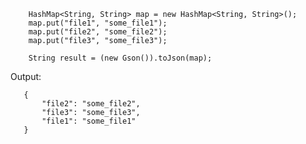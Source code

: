         HashMap<String, String> map = new HashMap<String, String>();
        map.put("file1", "some_file1");
        map.put("file2", "some_file2");
        map.put("file3", "some_file3");

        String result = (new Gson()).toJson(map);


  Output:

       {
           "file2": "some_file2",
           "file3": "some_file3",
           "file1": "some_file1"
       }
